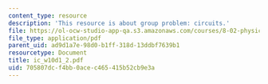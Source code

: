 ```yaml
---
content_type: resource
description: 'This resource is about group problem: circuits.'
file: https://ol-ocw-studio-app-qa.s3.amazonaws.com/courses/8-02-physics-ii-electricity-and-magnetism-spring-2007/705807dcf4bb0acec465415b52cb9e3a_ic_w10d1_2.pdf
file_type: application/pdf
parent_uid: ad9d1a7e-98d0-b1ff-318d-13ddbf7639b1
resourcetype: Document
title: ic_w10d1_2.pdf
uid: 705807dc-f4bb-0ace-c465-415b52cb9e3a
---
```

